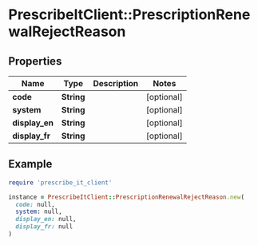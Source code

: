# PrescribeItClient::PrescriptionRenewalRejectReason

## Properties

| Name | Type | Description | Notes |
| ---- | ---- | ----------- | ----- |
| **code** | **String** |  | [optional] |
| **system** | **String** |  | [optional] |
| **display_en** | **String** |  | [optional] |
| **display_fr** | **String** |  | [optional] |

## Example

```ruby
require 'prescribe_it_client'

instance = PrescribeItClient::PrescriptionRenewalRejectReason.new(
  code: null,
  system: null,
  display_en: null,
  display_fr: null
)
```

